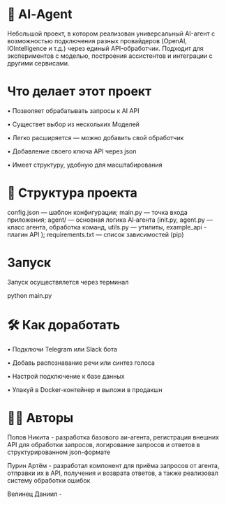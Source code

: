# 🤖 AI‑Agent 
Небольшой проект, в котором реализован универсальный AI-агент с возможностью подключения разных провайдеров (OpenAI, IOIntelligence и т.д.) через единый API-обработчик. Подходит для экспериментов с моделью, построения ассистентов и интеграции с другими сервисами.

# Что делает этот проект
• Позволяет обрабатывать запросы к AI API 

• Существет выбор из нескольких Моделей

• Легко расширяется — можно добавить свой обработчик

• Добавление своего ключа API через json

• Имеет структуру, удобную для масштабирования

#  📁 Структура проекта

 config.json — шаблон конфигурации; main.py — точка входа приложения; agent/ — основная логика AI‑агента (init.py, agent.py — класс агента, обработка команд, utils.py — утилиты, example_api - плагин API ); requirements.txt — список зависимостей (pip)

#  Запуск

Запуск осуществялется через терминал
 
python main.py

# 🛠 Как доработать

• Подключи Telegram или Slack бота

• Добавь распознавание речи или синтез голоса

• Настрой подключение к базе данных

• Упакуй в Docker-контейнер и выложи в продакшн

# 👨‍💻 Авторы

Попов Никита - разработка базового аи-агента, регистрация внешних API для обработки запросов, логирование запросов и ответов в структурированном json-формате

Пурин Артём - разработал компонент для приёма запросов от агента, отправки их в API, получения и возврата ответов, а также реализовал систему обработки ошибок

Велинец Даниил - 

